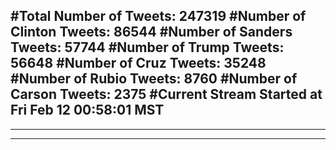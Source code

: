 #Total Number of Tweets: 247319 
#Number of Clinton Tweets: 86544
#Number of Sanders Tweets: 57744
#Number of Trump Tweets: 56648
#Number of Cruz Tweets: 35248
#Number of Rubio Tweets: 8760
#Number of Carson Tweets: 2375
#Current Stream Started at Fri Feb 12 00:58:01 MST
---
---
---
